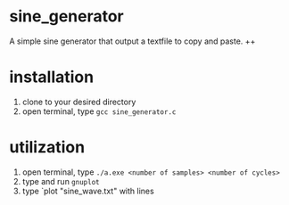 # sine_generator
A simple sine generator that output a textfile to copy and paste. ++

# installation
  1. clone to your desired directory
  2. open terminal, type `gcc sine_generator.c`

# utilization
  1. open terminal, type `./a.exe <number of samples> <number of cycles>`
  2. type and run `gnuplot`
  3. type `plot "sine_wave.txt" with lines
